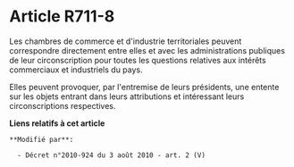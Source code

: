 # Article R711-8

Les chambres de commerce et d'industrie territoriales peuvent correspondre directement entre elles et avec les
administrations publiques de leur circonscription pour toutes les questions relatives aux intérêts commerciaux et industriels
du pays.

Elles peuvent provoquer, par l'entremise de leurs présidents, une entente sur les objets entrant dans leurs attributions et
intéressant leurs circonscriptions respectives.

**Liens relatifs à cet article**

	**Modifié par**:

	  - Décret n°2010-924 du 3 août 2010 - art. 2 (V)
